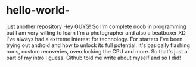 # hello-world-
just another repository
Hey GUYS! So I'm complete noob in programming but I am very willing to learn
I'm a photographer and also a beatboxer XD
I've always had a extreme interest for technology.
For starters I've been trying out android and how to unlock its full potential. It's basically flashing roms, custom recoveries, overclocking the CPU and more.
So that's just a part of my intro I guess. Github told me write about myself and so I did!

